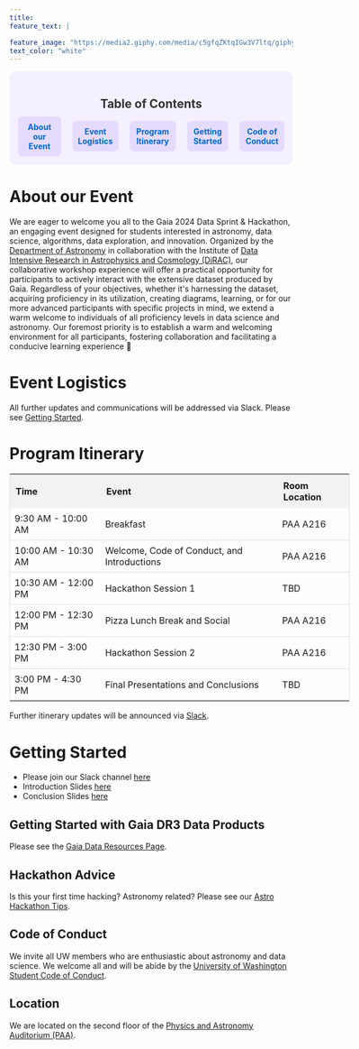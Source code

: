 ```yaml
---
title:
feature_text: |

feature_image: "https://media2.giphy.com/media/c5gfqZKtqIGw3V7ltq/giphy.gif"
text_color: "white"
---
```


<div style="background-color: #f5f0ff; padding: 15px; border-radius: 10px; margin-bottom: 20px; max-width: 1000px; text-align: center;">
    <h2 style="color: #333; margin-bottom: 10px;">Table of Contents</h2>
    <div style="display: flex; gap: 20px; align-items: center; justify-content: center;">
        <div style="background-color: #e5dbff; padding: 10px; border-radius: 8px;">
            <a href="#about-our-event" style="text-decoration: none; color: #0066cc; font-weight: bold;">About our Event</a>
        </div>
        <div style="background-color: #e5dbff; padding: 10px; border-radius: 8px;">
            <a href="#event-logistics" style="text-decoration: none; color: #0066cc; font-weight: bold;">Event Logistics</a>
        </div>
        <div style="background-color: #e5dbff; padding: 10px; border-radius: 8px;">
            <a href="#program-itinerary" style="text-decoration: none; color: #0066cc; font-weight: bold;">Program Itinerary</a>
        </div>
        <div style="background-color: #e5dbff; padding: 10px; border-radius: 8px;">
            <a href="#getting-started" style="text-decoration: none; color: #0066cc; font-weight: bold;">Getting Started</a>
        </div>
        <div style="background-color: #e5dbff; padding: 10px; border-radius: 8px;">
            <a href="#code-of-conduct" style="text-decoration: none; color: #0066cc; font-weight: bold;">Code of Conduct</a>
        </div>
    </div>
</div>


# About our Event

We are eager to welcome you all to the Gaia 2024 Data Sprint & Hackathon, an engaging event designed for students interested in astronomy, data science, algorithms, data exploration, and innovation. Organized by the [Department of Astronomy](https://astro.washington.edu/) in collaboration with the Institute of [Data Intensive Research in Astrophysics and Cosmology (DiRAC)](https://dirac.astro.washington.edu/), our collaborative workshop experience will offer a practical opportunity for participants to actively interact with the extensive dataset produced by Gaia. Regardless of your objectives, whether it's harnessing the dataset, acquiring proficiency in its utilization, creating diagrams, learning, or for our more advanced participants with specific projects in mind, we extend a warm welcome to individuals of all proficiency levels in data science and astronomy. Our foremost priority is to establish a warm and welcoming environment for all participants, fostering collaboration and facilitating a conducive learning experience :rocket:


# Event Logistics

All further updates and communications will be addressed via Slack. Please see [Getting Started](#getting-started).


# Program Itinerary

<!-- Fancy HTML Table with Breakfast -->
<table style="width:120%; border-collapse: collapse; border: 1px solid #ddd;">
  <tr>
    <th style="text-align: left; padding: 10px; background-color: #f2f2f2;"><b>Time</b></th>
    <th style="text-align: left; padding: 10px; background-color: #f2f2f2;"><b>Event</b></th>
    <th style="text-align: left; padding: 10px; background-color: #f2f2f2;"><b>Room Location</b></th>
  </tr>
  <tr>
    <td style="padding: 8px; border-bottom: 1px solid #ddd;">9:30 AM - 10:00 AM</td>
    <td style="padding: 8px; border-bottom: 1px solid #ddd;">Breakfast</td>
    <td style="padding: 8px; border-bottom: 1px solid #ddd;">PAA A216</td>
  </tr>
  <tr>
    <td style="padding: 8px; border-bottom: 1px solid #ddd;">10:00 AM - 10:30 AM</td>
    <td style="padding: 8px; border-bottom: 1px solid #ddd;">Welcome, Code of Conduct, and Introductions</td>
    <td style="padding: 8px; border-bottom: 1px solid #ddd;">PAA A216</td>
  </tr>
  <tr>
    <td style="padding: 8px; border-bottom: 1px solid #ddd;">10:30 AM - 12:00 PM</td>
    <td style="padding: 8px; border-bottom: 1px solid #ddd;">Hackathon Session 1</td>
    <td style="padding: 8px; border-bottom: 1px solid #ddd;">TBD</td>
  </tr>
  <tr>
    <td style="padding: 8px; border-bottom: 1px solid #ddd;">12:00 PM - 12:30 PM</td>
    <td style="padding: 8px; border-bottom: 1px solid #ddd;">Pizza Lunch Break and Social</td>
    <td style="padding: 8px; border-bottom: 1px solid #ddd;">PAA A216</td>
  </tr>
  <tr>
    <td style="padding: 8px; border-bottom: 1px solid #ddd;">12:30 PM - 3:00 PM</td>
    <td style="padding: 8px; border-bottom: 1px solid #ddd;">Hackathon Session 2</td>
    <td style="padding: 8px; border-bottom: 1px solid #ddd;">PAA A216</td>
  </tr>
  <tr>
    <td style="padding: 8px;">3:00 PM - 4:30 PM</td>
    <td style="padding: 8px;">Final Presentations and Conclusions</td>
    <td style="padding: 8px;">TBD</td>
  </tr>
</table>

Further itinerary updates will be announced via [Slack](https://join.slack.com/t/slack-m2g4285/shared_invite/zt-2crka25u8-oXYzYBKllYd81IvsC8kUBw).

# Getting Started

- Please join our Slack channel [here](https://join.slack.com/t/slack-m2g4285/shared_invite/zt-2crka25u8-oXYzYBKllYd81IvsC8kUBw)
- Introduction Slides [here](https://docs.google.com/presentation/d/1Njbu2Nk1q7dunjGVb2qnmydA5MqXergVMHjwqCO-sQk/edit?usp=sharing)
- Conclusion Slides [here](https://docs.google.com/presentation/d/1WyhSvMlngvyCVTQwENzZ_MnMEifeFPMXRjN4vqqwN28/edit?usp=sharing)


## Getting Started with Gaia DR3 Data Products
Please see the [Gaia Data Resources Page](https://uw-astro-gaia-datasprint24.netlify.app/about/).

## Hackathon Advice
Is this your first time hacking? Astronomy related? Please see our [Astro Hackathon Tips](https://uw-astro-gaia-datasprint24.netlify.app/tips/).

## Code of Conduct
We invite all UW members who are enthusiastic about astronomy and data science. We welcome all and will be abide by the [University of Washington Student Code of Conduct](https://www.washington.edu/cssc/expectations/).

## Location
We are located on the second floor of the [Physics and Astronomy Auditorium (PAA)](https://www.washington.edu/classroom/PAA). 
